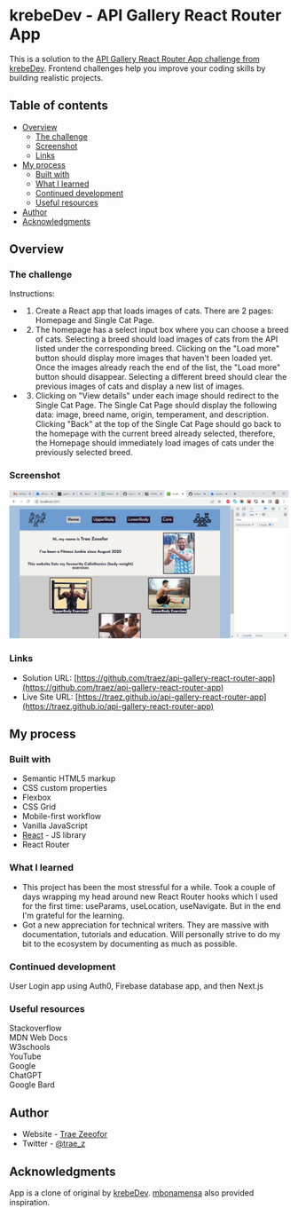 # krebeDev - API Gallery React Router App

This is a solution to the [API Gallery React Router App challenge from krebeDev](https://github.com/krebeDev). Frontend challenges help you improve your coding skills by building realistic projects. 

## Table of contents

- [Overview](#overview)
  - [The challenge](#the-challenge)
  - [Screenshot](#screenshot)
  - [Links](#links)
- [My process](#my-process)
  - [Built with](#built-with)
  - [What I learned](#what-i-learned)
  - [Continued development](#continued-development)
  - [Useful resources](#useful-resources)
- [Author](#author)
- [Acknowledgments](#acknowledgments)

## Overview

### The challenge

Instructions:

- 1. Create a React app that loads images of cats. There are 2 pages: Homepage and Single
Cat Page.
- 2. The homepage has a select input box where you can choose a breed of cats. Selecting
a breed should load images of cats from the API listed under the corresponding breed.
Clicking on the "Load more" button should display more images that haven't been loaded
yet. Once the images already reach the end of the list, the "Load more" button should
disappear. Selecting a different breed should clear the previous images of cats and
display a new list of images.
- 3. Clicking on "View details" under each image should redirect to the Single Cat Page. The
Single Cat Page should display the following data: image, breed name, origin,
temperament, and description. Clicking "Back" at the top of the Single Cat Page should
go back to the homepage with the current breed already selected, therefore, the
Homepage should immediately load images of cats under the previously selected breed.

### Screenshot

![](/public/images/screenshot-desktop.png)

### Links

- Solution URL: [https://github.com/traez/api-gallery-react-router-app](https://github.com/traez/api-gallery-react-router-app)
- Live Site URL: [https://traez.github.io/api-gallery-react-router-app](https://traez.github.io/api-gallery-react-router-app)

## My process

### Built with

- Semantic HTML5 markup
- CSS custom properties
- Flexbox
- CSS Grid
- Mobile-first workflow
- Vanilla JavaScript
- [React](https://reactjs.org/) - JS library
- React Router  

### What I learned

- This project has been the most stressful for a while. Took a couple of days wrapping my head around new React Router hooks which I used for the first time: useParams, useLocation, useNavigate. But in the end I'm grateful for the learning. 
- Got a new appreciation for technical writers. They are massive with documentation, tutorials and education. Will personally strive to do my bit to the ecosystem by documenting as much as possible.

### Continued development

User Login app using Auth0, Firebase database app, and then Next.js

### Useful resources

Stackoverflow  
MDN Web Docs  
W3schools  
YouTube  
Google  
ChatGPT  
Google Bard   

## Author

- Website - [Trae Zeeofor](https://github.com/traez)  
- Twitter - [@trae_z](https://twitter.com/trae_z) 

## Acknowledgments

App is a clone of original by [krebeDev](https://github.com/krebeDev/cool-cats). [mbonamensa](https://github.com/mbonamensa/github-portfolio) also provided inspiration.
